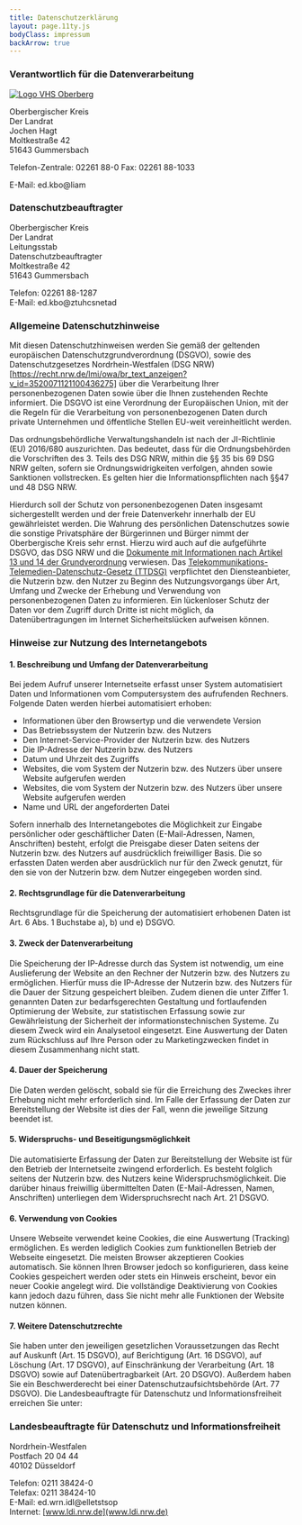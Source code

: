 ```yaml
---
title: Datenschutzerklärung
layout: page.11ty.js
bodyClass: impressum
backArrow: true
---
```

### Verantwortlich für die Datenverarbeitung

<a href="https://www.obk.de"><img src="/assets/images/logos-partner/obk_landrat_web.jpg" alt="Logo VHS Oberberg"></a>

Oberbergischer Kreis  
Der Landrat  
Jochen Hagt  
Moltkestraße 42  
51643 Gummersbach  

Telefon-Zentrale: 02261 88-0
Fax: 02261 88-1033  

E-Mail: <a data-js-to="mail" data-js-domain="obk.de" class="is-rev">ed.kb<!--check-->o@l<!--check-->iam</a>
 
### Datenschutzbeauftragter

Oberbergischer Kreis  
Der Landrat  
Leitungsstab  
Datenschutzbeauftragter  
Moltkestraße 42  
51643 Gummersbach  

Telefon: 02261 88-1287  
E-Mail: <a data-js-to="datenschutz" data-js-domain="obk.de" class="is-rev">ed.kb<!--check-->o@zt<!--check-->uhcsnetad</a>
 
### Allgemeine Datenschutzhinweise

Mit diesen Datenschutzhinweisen werden Sie gemäß der geltenden europäischen Datenschutzgrundverordnung (DSGVO), sowie des Datenschutzgesetzes Nordrhein-Westfalen (DSG NRW)[https://recht.nrw.de/lmi/owa/br_text_anzeigen?v_id=3520071121100436275] über die Verarbeitung Ihrer personenbezogenen Daten sowie über die Ihnen zustehenden Rechte informiert.
Die DSGVO ist eine Verordnung der Europäischen Union, mit der die Regeln für die Verarbeitung von personenbezogenen Daten durch private Unternehmen und öffentliche Stellen EU-weit vereinheitlicht werden.

Das ordnungsbehördliche Verwaltungshandeln ist nach der JI-Richtlinie (EU) 2016/680 auszurichten. Das bedeutet, dass für die Ordnungsbehörden die Vorschriften des 3. Teils des DSG NRW, mithin die §§ 35 bis 69 DSG NRW gelten, sofern sie Ordnungswidrigkeiten verfolgen, ahnden sowie Sanktionen vollstrecken. Es gelten hier die Informationspflichten nach §§47 und 48 DSG NRW.

Hierdurch soll der Schutz von personenbezogenen Daten insgesamt sichergestellt werden und der freie Datenverkehr innerhalb der EU gewährleistet werden.
Die Wahrung des persönlichen Datenschutzes sowie die sonstige Privatsphäre der Bürgerinnen und Bürger nimmt der Oberbergische Kreis sehr ernst. Hierzu wird auch auf die aufgeführte DSGVO, das DSG NRW und die [Dokumente mit Informationen nach Artikel 13 und 14 der Grundverordnung](https://www.obk.de/cms200/impressum/daten/dsgvo/) verwiesen.
Das [Telekommunikations-Telemedien-Datenschutz-Gesetz (TTDSG)](https://www.gesetze-im-internet.de/ttdsg/) verpflichtet den Diensteanbieter, die Nutzerin bzw. den Nutzer zu Beginn des Nutzungsvorgangs über Art, Umfang und Zwecke der Erhebung und Verwendung von personenbezogenen Daten zu informieren.
Ein lückenloser Schutz der Daten vor dem Zugriff durch Dritte ist nicht möglich, da Datenübertragungen im Internet Sicherheitslücken aufweisen können.
 
### Hinweise zur Nutzung des Internetangebots
#### 1. Beschreibung und Umfang der Datenverarbeitung
Bei jedem Aufruf unserer Internetseite erfasst unser System automatisiert Daten und Informationen vom Computersystem des aufrufenden Rechners.
Folgende Daten werden hierbei automatisiert erhoben:
-	Informationen über den Browsertyp und die verwendete Version
-	Das Betriebssystem der Nutzerin bzw. des Nutzers
-	Den Internet-Service-Provider der Nutzerin bzw. des Nutzers
-	Die IP-Adresse der Nutzerin bzw. des Nutzers
-	Datum und Uhrzeit des Zugriffs
-	Websites, die vom System der Nutzerin bzw. des Nutzers über unsere Website aufgerufen werden
-	Websites, die vom System der Nutzerin bzw. des Nutzers über unsere Website aufgerufen werden
-	Name und URL der angeforderten Datei

Sofern innerhalb des Internetangebotes die Möglichkeit zur Eingabe persönlicher oder geschäftlicher Daten (E-Mail-Adressen, Namen, Anschriften) besteht, erfolgt die Preisgabe dieser Daten seitens der Nutzerin bzw. des Nutzers auf ausdrücklich freiwilliger Basis. Die so erfassten Daten werden aber ausdrücklich nur für den Zweck genutzt, für den sie von der Nutzerin bzw. dem Nutzer eingegeben worden sind.
 
#### 2. Rechtsgrundlage für die Datenverarbeitung
Rechtsgrundlage für die Speicherung der automatisiert erhobenen Daten ist Art. 6 Abs. 1 Buchstabe a), b) und e) DSGVO.
 
#### 3. Zweck der Datenverarbeitung
Die Speicherung der IP-Adresse durch das System ist notwendig, um eine Auslieferung der Website an den Rechner der Nutzerin bzw. des Nutzers zu ermöglichen. Hierfür muss die IP-Adresse der Nutzerin bzw. des Nutzers für die Dauer der Sitzung gespeichert bleiben.
Zudem dienen die unter Ziffer 1. genannten Daten zur bedarfsgerechten Gestaltung und fortlaufenden Optimierung der Website, zur statistischen Erfassung sowie zur Gewährleistung der Sicherheit der informationstechnischen Systeme. Zu diesem Zweck wird ein Analysetool eingesetzt. Eine Auswertung der Daten zum Rückschluss auf Ihre Person oder zu Marketingzwecken findet in diesem Zusammenhang nicht statt.
 
#### 4. Dauer der Speicherung
Die Daten werden gelöscht, sobald sie für die Erreichung des Zweckes ihrer Erhebung nicht mehr erforderlich sind.
Im Falle der Erfassung der Daten zur Bereitstellung der Website ist dies der Fall, wenn die jeweilige Sitzung beendet ist.
 
#### 5. Widerspruchs- und Beseitigungsmöglichkeit
Die automatisierte Erfassung der Daten zur Bereitstellung der Website ist für den Betrieb der Internetseite zwingend erforderlich. Es besteht folglich seitens der Nutzerin bzw. des Nutzers keine Widerspruchsmöglichkeit.
Die darüber hinaus freiwillig übermittelten Daten (E-Mail-Adressen, Namen, Anschriften) unterliegen dem Widerspruchsrecht nach Art. 21 DSGVO.
 
#### 6. Verwendung von Cookies
Unsere Webseite verwendet keine Cookies, die eine Auswertung (Tracking) ermöglichen.
Es werden lediglich Cookies zum funktionellen Betrieb der Webseite eingesetzt.
Die meisten Browser akzeptieren Cookies automatisch. Sie können Ihren Browser jedoch so konfigurieren, dass keine Cookies gespeichert werden oder stets ein Hinweis erscheint, bevor ein neuer Cookie angelegt wird. Die vollständige Deaktivierung von Cookies kann jedoch dazu führen, dass Sie nicht mehr alle Funktionen der Website nutzen können.
 
#### 7. Weitere Datenschutzrechte
Sie haben unter den jeweiligen gesetzlichen Voraussetzungen das Recht auf Auskunft (Art. 15 DSGVO), auf Berichtigung (Art. 16 DSGVO), auf Löschung (Art. 17 DSGVO), auf Einschränkung der Verarbeitung (Art. 18 DSGVO) sowie auf Datenübertragbarkeit (Art. 20 DSGVO). Außerdem haben Sie ein Beschwerderecht bei einer Datenschutzaufsichtsbehörde (Art. 77 DSGVO).
Die Landesbeauftragte für Datenschutz und Informationsfreiheit erreichen Sie unter:
 
### Landesbeauftragte für Datenschutz und Informationsfreiheit
Nordrhein-Westfalen  
Postfach 20 04 44  
40102 Düsseldorf  

Telefon: 0211 38424-0  
Telefax: 0211 38424-10  
E-Mail: <a data-js-to="poststelle" data-js-domain="ldi.nrw.de" class="is-rev">ed<!--check-->.wrn.<!--check-->idl@ellet<!--check-->stsop</a>  
Internet: [www.ldi.nrw.de](www.ldi.nrw.de)
 




